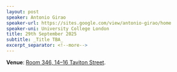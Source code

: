 ```yaml
---
layout: post
speaker: Antonio Girao
speaker-url: https://sites.google.com/view/antonio-girao/home
speaker-uni: University College London
title: 29th September 2025
subtitle: _Title TBA_
excerpt_separator: <!--more-->
---
```

**Venue**: <a href="https://www.openstreetmap.org/way/40253190" target=_blank>Room 346, 14–16 Taviton Street</a>.

<p></p>


<!--more-->
